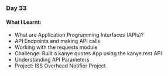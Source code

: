 ### Day 33
#### What I Learnt:
- What are Application Programming Interfaces (APIs)?
- API Endpoints and making API calls
- Working with the requests module
- Challenge: Built a kanye quotes App using the kanye.rest API
- Understanding API Parameters
- Project: ISS Overhead Notifier Project

